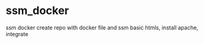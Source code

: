 # ssm_docker
ssm docker create repo with docker file and ssm basic htmls, install apache, integrate 
